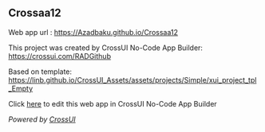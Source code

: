 ## Crossaa12
Web app url : https://Azadbaku.github.io/Crossaa12

This project was created by CrossUI No-Code App Builder: https://crossui.com/RADGithub

Based on template: https://linb.github.io/CrossUI_Assets/assets/projects/Simple/xui_project_tpl_Empty

Click [here](https://crossui.com/RADGithub/#!from=github&owner=Azadbaku&repo=Crossaa12) to edit this web app in CrossUI No-Code App Builder

<i>Powered by [CrossUI](https://crossui.com)</i>

